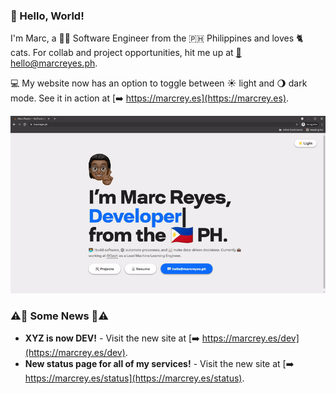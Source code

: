 ### 👋 Hello, World!

I'm Marc, a 👨‍💻 Software Engineer from the 🇵🇭 Philippines and loves 🐈 cats. For collab and project opportunities, hit me up at [📩 hello@marcreyes.ph](hello@marcreyes.ph).

💻 My website now has an option to toggle between ☀ light and 🌖 dark mode. See it in action at [➡️ https://marcrey.es](https://marcrey.es).

![Website haz sum dark mode hehe](nice.gif "Website haz sum dark mode hehe")

### ⚠️🚨 Some News 🚨⚠️
- **XYZ is now DEV!** - Visit the new site at [➡️ https://marcrey.es/dev](https://marcrey.es/dev).
- **New status page for all of my services!** - Visit the new site at [➡️ https://marcrey.es/status](https://marcrey.es/status).